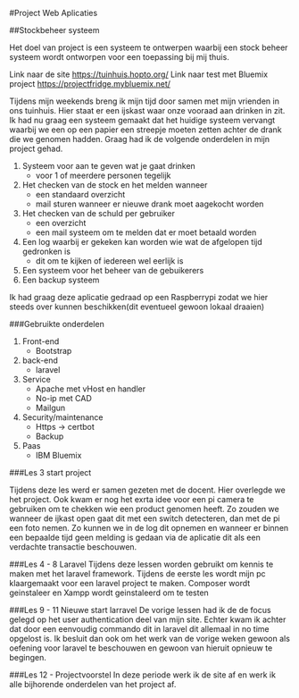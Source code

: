 #Project Web Aplicaties 

##Stockbeheer systeem

Het doel van project is een systeem te ontwerpen waarbij een stock beheer systeem wordt ontworpen voor een toepassing bij mij thuis.

Link naar de site https://tuinhuis.hopto.org/
Link naar test met Bluemix project https://projectfridge.mybluemix.net/

Tijdens mijn weekends breng ik mijn tijd door samen met mijn vrienden in ons tuinhuis. Hier staat er een ijskast waar onze vooraad aan drinken in zit.
Ik had nu graag een systeem gemaakt dat het huidige systeem vervangt waarbij we een op een papier een streepje moeten zetten achter de drank die we genomen hadden.
Graag had ik de volgende onderdelen in mijn project gehad.

1. Systeem voor aan te geven wat je gaat drinken	
	- voor 1 of meerdere personen tegelijk
2. Het checken van de stock en het melden wanneer 
	- een standaard overzicht
	- mail sturen wanneer er nieuwe drank moet aagekocht worden
3. Het checken van de schuld per gebruiker
	- een overzicht
	- een mail systeem om te melden dat er moet betaald worden
4. Een log waarbij er gekeken kan worden wie wat de afgelopen tijd gedronken is
	- dit om te kijken of iedereen wel eerlijk is
5. Een systeem voor het beheer van de gebuikerers 
6. Een backup systeem

Ik had graag deze aplicatie gedraad op een Raspberrypi zodat we hier steeds over kunnen beschikken(dit eventueel gewoon lokaal draaien)

###Gebruikte onderdelen

1. Front-end 
	- Bootstrap	
2. back-end
	- laravel
3. Service
	- Apache met vHost en handler
	- No-ip met CAD
	- Mailgun
4. Security/maintenance
	- Https -> certbot
	- Backup
5. Paas
	- IBM Bluemix
	
###Les 3 start project

Tijdens deze les werd er samen gezeten met de docent. Hier overlegde we het project.
Ook kwam er nog het exrta idee voor een pi camera te gebruiken om te chekken wie een product genomen heeft.
Zo zouden we wanneer de ijkast open gaat dit met een switch detecteren, dan met de pi een foto nemen.
Zo kunnen we in de log dit opnemen en wanneer er binnen een bepaalde tijd geen melding is gedaan via de aplicatie dit als een verdachte transactie beschouwen.

###Les 4 - 8 Laravel
Tijdens deze lessen worden gebruikt om kennis te maken met het laravel framework. Tijdens de eerste les wordt mijn pc klaargemaakt voor een laravel project te maken. Composer wordt geinstaleer en Xampp wordt geinstaleerd om te testen 

###Les 9 - 11 Nieuwe start larravel
De vorige lessen had ik de de focus gelegd op het user authentication deel van mijn site. Echter kwam ik achter dat door een eenvoudig commando dit in laravel dit allemaal in no time opgelost is. Ik besluit dan ook om het werk van de vorige weken gewoon als oefening voor laravel te beschouwen en gewoon van hieruit opnieuw te begingen.

###Les 12 - Projectvoorstel
In deze periode werk ik de site af en werk ik alle bijhorende onderdelen van het project af.
